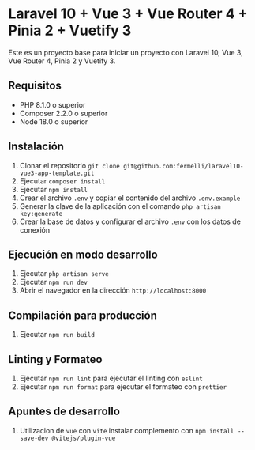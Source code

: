 # Laravel 10 + Vue 3 + Vue Router 4 + Pinia 2 + Vuetify 3

Este es un proyecto base para iniciar un proyecto con Laravel 10, Vue 3, Vue Router 4, Pinia 2 y Vuetify 3.

## Requisitos

-   PHP 8.1.0 o superior
-   Composer 2.2.0 o superior
-   Node 18.0 o superior

## Instalación

1. Clonar el repositorio `git clone git@github.com:fermelli/laravel10-vue3-app-template.git`
2. Ejecutar `composer install`
3. Ejecutar `npm install`
4. Crear el archivo `.env` y copiar el contenido del archivo `.env.example`
5. Generar la clave de la aplicación con el comando `php artisan key:generate`
6. Crear la base de datos y configurar el archivo `.env` con los datos de conexión

## Ejecución en modo desarrollo

1. Ejecutar `php artisan serve`
2. Ejecutar `npm run dev`
3. Abrir el navegador en la dirección `http://localhost:8000`

## Compilación para producción

1. Ejecutar `npm run build`

## Linting y Formateo

1. Ejecutar `npm run lint` para ejecutar el linting con `eslint`
2. Ejecutar `npm run format` para ejecutar el formateo con `prettier`

## Apuntes de desarrollo

1. Utilizacion de `vue` con `vite` instalar complemento con `npm install --save-dev @vitejs/plugin-vue`
